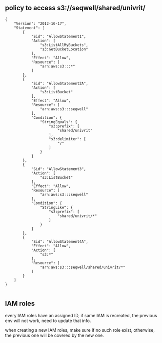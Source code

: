 
## policy to access  s3://seqwell/shared/univrit/

```
{
    "Version": "2012-10-17",
    "Statement": [
        {
            "Sid": "AllowStatement1",
            "Action": [
                "s3:ListAllMyBuckets",
                "s3:GetBucketLocation"
            ],
            "Effect": "Allow",
            "Resource": [
                "arn:aws:s3:::*"
            ]
        },
        {
            "Sid": "AllowStatement2A",
            "Action": [
                "s3:ListBucket"
            ],
            "Effect": "Allow",
            "Resource": [
                "arn:aws:s3:::seqwell"
            ],
            "Condition": {
                "StringEquals": {
                    "s3:prefix": [
                        "shared/univrit"
                    ],
                    "s3:delimiter": [
                        "/"
                    ]
                }
            }
        },
        {
            "Sid": "AllowStatement3",
            "Action": [
                "s3:ListBucket"
            ],
            "Effect": "Allow",
            "Resource": [
                "arn:aws:s3:::seqwell"
            ],
            "Condition": {
                "StringLike": {
                    "s3:prefix": [
                        "shared/univrit/*"
                    ]
                }
            }
        },
        {
            "Sid": "AllowStatement4A",
            "Effect": "Allow",
            "Action": [
                "s3:*"
            ],
            "Resource": [
                "arn:aws:s3:::seqwell/shared/univrit/*"
            ]
        }
    ]
}


```


## IAM roles

every IAM roles have an assigned ID, if same IAM is recreated, the previous env will not work, need to update that info.

when creating a new IAM roles, make sure if no such role exist, otherwise, the previous one will be covered by the new one. 